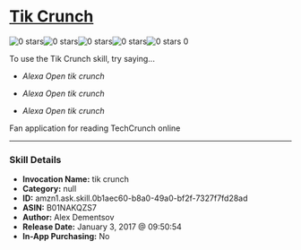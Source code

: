 # [Tik Crunch](http://alexa.amazon.com/#skills/amzn1.ask.skill.0b1aec60-b8a0-49a0-bf2f-7327f7fd28ad)
![0 stars](../../images/ic_star_border_black_18dp_1x.png)![0 stars](../../images/ic_star_border_black_18dp_1x.png)![0 stars](../../images/ic_star_border_black_18dp_1x.png)![0 stars](../../images/ic_star_border_black_18dp_1x.png)![0 stars](../../images/ic_star_border_black_18dp_1x.png) 0

To use the Tik Crunch skill, try saying...

* *Alexa Open tik crunch*

* *Alexa Open tik crunch*

* *Alexa Open tik crunch*

Fan application for reading TechCrunch online

***

### Skill Details

* **Invocation Name:** tik crunch
* **Category:** null
* **ID:** amzn1.ask.skill.0b1aec60-b8a0-49a0-bf2f-7327f7fd28ad
* **ASIN:** B01NAKQZS7
* **Author:** Alex Dementsov
* **Release Date:** January 3, 2017 @ 09:50:54
* **In-App Purchasing:** No
